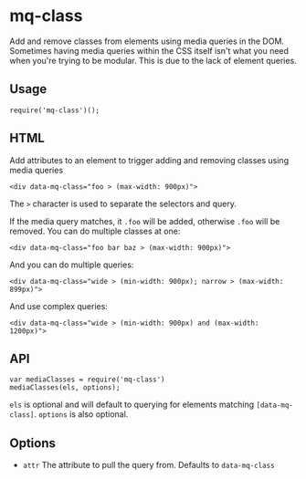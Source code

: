 # mq-class

Add and remove classes from elements using media queries in the DOM. Sometimes having
media queries within the CSS itself isn't what you need when you're trying to be
modular. This is due to the lack of element queries.

## Usage

    require('mq-class')();

## HTML

Add attributes to an element to trigger adding and removing classes using media queries

```
<div data-mq-class="foo > (max-width: 900px)">
```

The `>` character is used to separate the selectors and query.

If the media query matches, it `.foo` will be added, otherwise `.foo` will be removed.
You can do multiple classes at one:

```
<div data-mq-class="foo bar baz > (max-width: 900px)">
```

And you can do multiple queries:

```
<div data-mq-class="wide > (min-width: 900px); narrow > (max-width: 899px)">
```

And use complex queries:

```
<div data-mq-class="wide > (min-width: 900px) and (max-width: 1200px)">
```

## API

```
var mediaClasses = require('mq-class')
mediaClasses(els, options);
```

`els` is optional and will default to querying for elements matching `[data-mq-class]`. `options` is also optional.

## Options

  * `attr` The attribute to pull the query from. Defaults to `data-mq-class`
